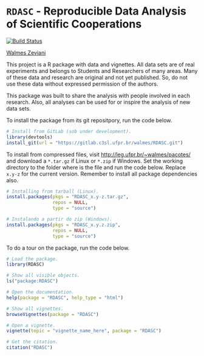 `RDASC` - Reproducible Data Analysis of Scientific Cooperations
================================================================

[![Build Status](https://travis-ci.org/walmes/RDASC.svg?branch=master)](https://travis-ci.org/walmes/RDASC)

[Walmes Zeviani](mailto:user@example.com)

This project is a R package with data and vignettes. All data sets are
of real experiments and belongs to Students and Researchers of many
areas. Many of these data and research are original and not yet
published. So, do not use these data without expressed permission of the
authors.

This package was built to share the analysis with people involved in
each research. Also, all analyses can be used for or inspire the
analysis of new data sets.

To install the package from its git repositpory, run the code below.

```r
# Install from GitLab (sob under development).
library(devtools)
install_git(url = "https://gitlab.c3sl.ufpr.br/walmes/RDASC.git")
```

To install from compressed files, visit
<http://leg.ufpr.br/~walmes/pacotes/> and download a `*.tar.gz` if Linux
or `*.zip` if Windows. Set the working directory to the folder where is
the file and run the code below. Replace `x.y-z` for the current
version. Remember to install all package dependencies also.

```r
# Installing from tarball (Linux).
install.packages(pkgs = "RDASC_x.y-z.tar.gz",
                 repos = NULL,
                 type = "source")

# Instalando a partir do zip (Windows).
install.packages(pkgs = "RDASC_x.y.z.zip",
                 repos = NULL,
                 type = "source")
```

To do a tour on the package, run the code below.

```r
# Load the package.
library(RDASC)

# Show all visible objects.
ls("package:RDASC")

# Open the documentation.
help(package = "RDASC", help_type = "html")

# Show all vignettes.
browseVignettes(package = "RDASC")

# Open a vignette.
vignette(topic = "vignette_name_here", package = "RDASC")

# Get the citation.
citation("RDASC")
```
